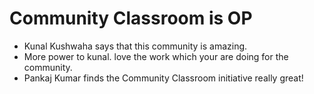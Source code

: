 # Community Classroom is OP

- Kunal Kushwaha says that this community is amazing.
- More power to kunal. love the work which your are doing for the community.
- Pankaj Kumar finds the Community Classroom initiative really great!
